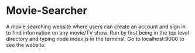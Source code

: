 # Movie-Searcher
A movie searching website where users can create an account and sign in to find information on any movie/TV show.
Run by first being in the top level directory and typing node index.js in the terminal.
Go to localhost:9000 to see the website.
